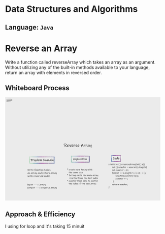 # Data Structures and Algorithms

## Language: `Java`

# Reverse an Array

  Write a function called reverseArray which takes an array as an argument. Without utilizing any of the built-in methods available to your language, return an array with elements in reversed order.

## Whiteboard Process
![whiteboard](./reverseArr/array-reverse.png)

## Approach & Efficiency

I using for loop and it's taking 15 minuit